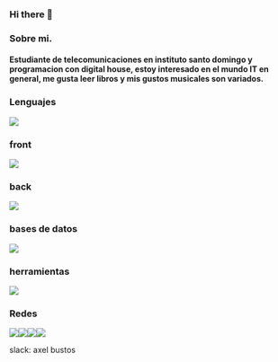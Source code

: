 ### Hi there 👋
### Sobre mi.

#### Estudiante de telecomunicaciones en instituto santo domingo y programacion con digital house, estoy interesado en el mundo IT en general, me gusta leer libros y mis gustos musicales son variados.

### Lenguajes 
<img src="https://skillicons.dev/icons?i=js,python" />

### front
<img src="https://skillicons.dev/icons?i=html,css" />

### back
<img src="https://skillicons.dev/icons?i=nodejs,express" />
 
### bases de datos
<img src="https://skillicons.dev/icons?i=mysql" />


### herramientas
 <img src="https://skillicons.dev/icons?i=vscode,git,figma,linux,bootstrap,heroku,md" />


### Redes
<img src="https://skillicons.dev/icons?i=discord" /><img src="https://skillicons.dev/icons?i=github" /><img src="https://skillicons.dev/icons?i=linkedin" /><img src="https://skillicons.dev/icons?i=slack" />

slack: axel bustos

<!--
**axellbustos/axellbustos** is a ✨ _special_ ✨ repository because its `README.md` (this file) appears on your GitHub profile.

Here are some ideas to get you started:

- 🔭 I’m currently working on ...
- 🌱 I’m currently learning ...
- 👯 I’m looking to collaborate on ...
- 🤔 I’m looking for help with ...
- 💬 Ask me about ...
- 📫 How to reach me: ...
- 😄 Pronouns: ...
- ⚡ Fun fact: ...
-->
